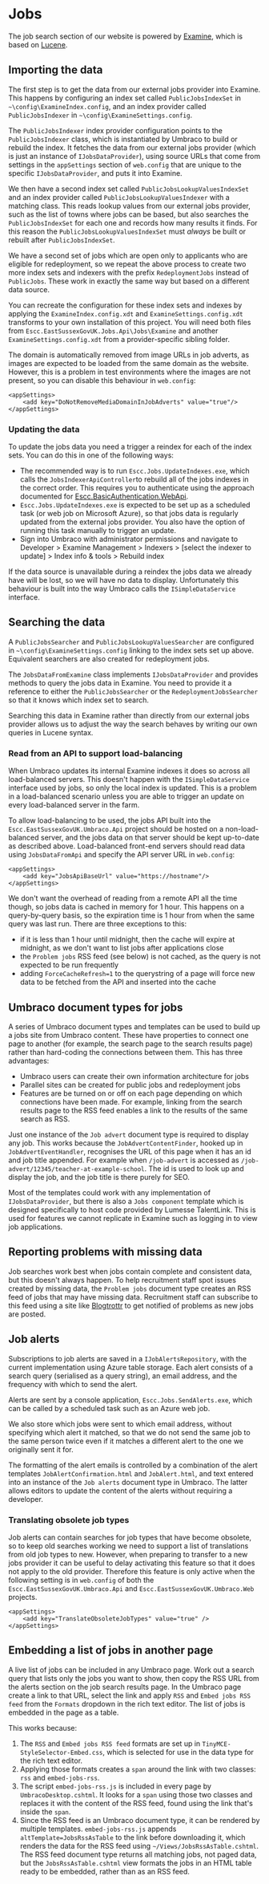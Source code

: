 # Jobs

The job search section of our website is powered by [Examine](https://github.com/shazwazza/Examine/), which is based on [Lucene](https://lucene.apache.org/).

## Importing the data

The first step is to get the data from our external jobs provider into Examine. This happens by configuring an index set called `PublicJobsIndexSet` in `~\config\ExamineIndex.config`, and an index provider called `PublicJobsIndexer` in `~\config\ExamineSettings.config`. 

The `PublicJobsIndexer` index provider configuration points to the `PublicJobsIndexer` class, which is instantiated by Umbraco to build or rebuild the index. It fetches the data from our external jobs provider (which is just an instance of `IJobsDataProvider`), using source URLs that come from settings in the `appSettings` section of `web.config` that are unique to the specific `IJobsDataProvider`, and puts it into Examine.

We then have a second index set called `PublicJobsLookupValuesIndexSet` and an index provider called `PublicJobsLookupValuesIndexer` with a matching class. This reads lookup values from our external jobs provider, such as the list of towns where jobs can be based, but also searches the `PublicJobsIndexSet` for each one and records how many results it finds. For this reason the `PublicJobsLookupValuesIndexSet` must *always* be built or rebuilt after `PublicJobsIndexSet`.

We have a second set of jobs which are open only to applicants who are eligible for redeployment, so we repeat the above process to create two more index sets and indexers with the prefix `RedeploymentJobs` instead of `PublicJobs`. These work in exactly the same way but based on a different data source.

You can recreate the configuration for these index sets and indexes by applying the `ExamineIndex.config.xdt` and `ExamineSettings.config.xdt` transforms to your own installation of this project. You will need both files from `Escc.EastSussexGovUK.Jobs.Api\Jobs\Examine` and another `ExamineSettings.config.xdt` from a provider-specific sibling folder.

The domain is automatically removed from image URLs in job adverts, as images are expected to be loaded from the same domain as the website. However, this is a problem in test environments where the images are not present, so you can disable this behaviour in `web.config`:

	<appSettings>
	    <add key="DoNotRemoveMediaDomainInJobAdverts" value="true"/>
	</appSettings>

### Updating the data

To update the jobs data you need a trigger a reindex for each of the index sets. You can do this in one of the following ways:

* The recommended way is to run `Escc.Jobs.UpdateIndexes.exe`, which calls the `JobsIndexerApiController`to rebuild all of the jobs indexes in the correct order. This requires you to authenticate using the approach documented for  [Escc.BasicAuthentication.WebApi](https://github.com/east-sussex-county-council/Escc.BasicAuthentication.WebApi). 
* `Escc.Jobs.UpdateIndexes.exe` is expected to be set up as a scheduled task (or web job on Microsoft Azure), so that jobs data is regularly updated from the external jobs provider. You also have the option of running this task manually to trigger an update. 
* Sign into Umbraco with administrator permissions and navigate to Developer > Examine Management > Indexers > [select the indexer to update] > Index info & tools > Rebuild index

If the data source is unavailable during a reindex the jobs data we already have will be lost, so we will have no data to display. Unfortunately this behaviour is built into the way Umbraco calls the `ISimpleDataService` interface. 

## Searching the data

A `PublicJobsSearcher` and `PublicJobsLookupValuesSearcher` are configured in `~\config\ExamineSettings.config` linking to the index sets set up above. Equivalent searchers are also created for redeployment jobs.

The `JobsDataFromExamine` class implements `IJobsDataProvider` and provides methods to query the jobs data in Examine. You need to provide it a reference to either the `PublicJobsSearcher` or the `RedeploymentJobsSearcher` so that it knows which index set to search.

Searching this data in Examine rather than directly from our external jobs provider allows us to adjust the way the search behaves by writing our own queries in Lucene syntax.

### Read from an API to support load-balancing

When Umbraco updates its internal Examine indexes it does so across all load-balanced servers. This doesn't happen with the `ISimpleDataService` interface used by jobs, so only the local index is updated. This is a problem in a load-balanced scenario unless you are able to trigger an update on every load-balanced server in the farm.

To allow load-balancing to be used, the jobs API built into the `Escc.EastSussexGovUK.Umbraco.Api` project should be hosted on a non-load-balanced server, and the jobs data on that server should be kept up-to-date as described above. Load-balanced front-end servers should read data using `JobsDataFromApi` and specify the API server URL in `web.config`:

	<appSettings>
	    <add key="JobsApiBaseUrl" value="https://hostname"/>
	</appSettings> 

We don't want the overhead of reading from a remote API all the time though, so jobs data is cached in memory for 1 hour. This happens on a query-by-query basis, so the expiration time is 1 hour from when the same query was last run. There are three exceptions to this:

* if it is less than 1 hour until midnight, then the cache will expire at midnight, as we don't want to list jobs after applications close
*  the `Problem jobs` RSS feed (see below) is not cached, as the query is not expected to be run frequently
*  adding `ForceCacheRefresh=1` to the querystring of a page will force new data to be fetched from the API and inserted into the cache

## Umbraco document types for jobs

A series of Umbraco document types and templates can be used to build up a jobs site from Umbraco content. These have properties to connect one page to another (for example, the search page to the search results page) rather than hard-coding the connections between them. This has three advantages:

* Umbraco users can create their own information architecture for jobs
* Parallel sites can be created for public jobs and redeployment jobs
* Features are be turned on or off on each page depending on which connections have been made. For example, linking from the search results page to the RSS feed enables a link to the results of the same search as RSS.

Just one instance of the `Job advert` document type is required to display any job. This works because the `JobAdvertContentFinder`, hooked up in `JobAdvertEventHandler`, recognises the URL of this page when it has an id and job title appended. For example when `/job-advert` is accessed as `/job-advert/12345/teacher-at-example-school`. The id is used to look up and display the job, and the job title is there purely for SEO.

Most of the templates could work with any implementation of `IJobsDataProvider`, but there is also a `Jobs component` template which is designed specifically to host code provided by Lumesse TalentLink. This is used for features we cannot replicate in Examine such as logging in to view job applications. 

## Reporting problems with missing data

Job searches work best when jobs contain complete and consistent data, but this doesn't always happen. To help recruitment staff spot issues created by missing data, the `Problem jobs` document type creates an RSS feed of jobs that may have missing data. Recruitment staff can subscribe to this feed using a site like [Blogtrottr](https://blogtrottr.com/) to get notified of problems as new jobs are posted.

## Job alerts

Subscriptions to job alerts are saved in a `IJobAlertsRepository`, with the current implementation using Azure table storage. Each alert consists of a search query (serialised as a query string), an email address, and the frequency with which to send the alert.

Alerts are sent by a console application, `Escc.Jobs.SendAlerts.exe`, which can be called by a scheduled task such as an Azure web job. 

We also store which jobs were sent to which email address, without specifying which alert it matched, so that we do not send the same job to the same person twice even if it matches a different alert to the one we originally sent it for.

The formatting of the alert emails is controlled by a combination of the alert templates `JobAlertConfirmation.html` and `JobAlert.html`, and text entered into an instance of the `Job alerts` document type in Umbraco. The latter allows editors to update the content of the alerts without requiring a developer.

### Translating obsolete job types
Job alerts can contain searches for job types that have become obsolete, so to keep old searches working we need to support a list of translations from old job types to new. However, when preparing to transfer to a new jobs provider it can be useful to delay activating this feature so that it does not apply to the old provider. Therefore this feature is only active when the following setting is in `web.config` of both the `Escc.EastSussexGovUK.Umbraco.Api` and `Escc.EastSussexGovUK.Umbraco.Web` projects.

	<appSettings>
    	<add key="TranslateObsoleteJobTypes" value="true" />
    </appSettings>


## Embedding a list of jobs in another page

A live list of jobs can be included in any Umbraco page. Work out a search query that lists only the jobs you want to show, then copy the RSS URL from the alerts section on the job search results page. In the Umbraco page create a link to that URL, select the link and apply `RSS` and `Embed jobs RSS feed` from the `Formats` dropdown in the rich text editor. The list of jobs is embedded in the page as a table.

This works because:

1. The `RSS` and `Embed jobs RSS feed` formats are set up in `TinyMCE-StyleSelector-Embed.css`, which is selected for use in the data type for the rich text editor.
2. Applying those formats creates a `span` around the link with two classes: `rss` and `embed-jobs-rss`.
3. The script `embed-jobs-rss.js` is included in every page by `UmbracoDesktop.cshtml`. It looks for a `span` using those two classes and replaces it with the content of the RSS feed, found using the link that's inside the `span`.
4. Since the RSS feed is an Umbraco document type, it can be rendered by multiple templates. `embed-jobs-rss.js` appends `altTemplate=JobsRssAsTable` to the link before downloading it, which renders the data for the RSS feed using `~/Views/JobsRssAsTable.cshtml`. The RSS feed document type returns all matching jobs, not paged data, but the `JobsRssAsTable.cshtml` view formats the jobs in an HTML table ready to be embedded, rather than as an RSS feed.